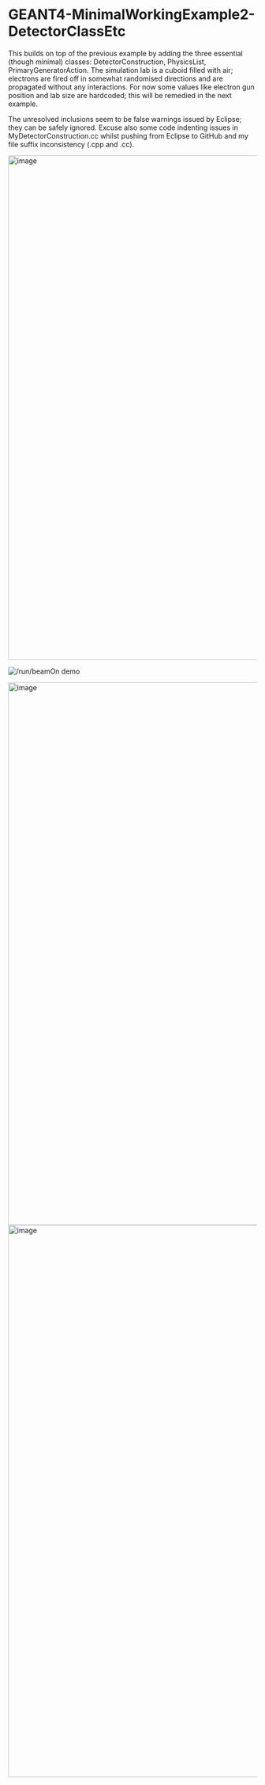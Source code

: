 # GEANT4-MinimalWorkingExample2-DetectorClassEtc
This builds on top of the previous example by adding the three essential (though minimal) classes: DetectorConstruction, PhysicsList, PrimaryGeneratorAction. The simulation lab is a cuboid filled with air; electrons are fired off in somewhat randomised directions and are propagated without any interactions. For now some values like electron gun position and lab size are hardcoded; this will be remedied in the next example.

The unresolved inclusions seem to be false warnings issued by Eclipse; they can be safely ignored. Excuse also some code  indenting issues in MyDetectorConstruction.cc whilst pushing from Eclipse to GitHub and my file suffix inconsistency (.cpp and .cc).

<img width="1020" alt="image" src="https://user-images.githubusercontent.com/51378175/58921484-46114a00-8737-11e9-8ea4-68cb8bd4c0e3.png">

![/run/beamOn demo](GEANT4-MinimalWorkingExample2_beamOn.gif)

<img width="1097" alt="image" src="https://user-images.githubusercontent.com/51378175/58921798-8e7d3780-8738-11e9-9ad6-d00ee86b7a00.png">

<img width="1116" alt="image" src="https://user-images.githubusercontent.com/51378175/58922227-57a82100-873a-11e9-8d74-746aeb4e98a8.png">
